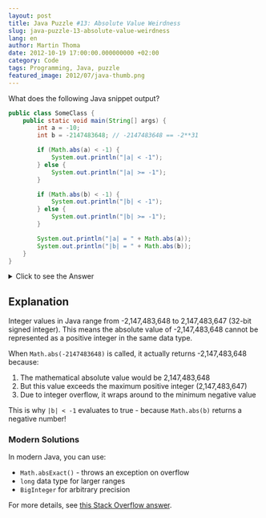```yaml
---
layout: post
title: Java Puzzle #13: Absolute Value Weirdness
slug: java-puzzle-13-absolute-value-weirdness
lang: en
author: Martin Thoma
date: 2012-10-19 17:00:00.000000000 +02:00
category: Code
tags: Programming, Java, puzzle
featured_image: 2012/07/java-thumb.png
---
```

What does the following Java snippet output?

```java
public class SomeClass {
    public static void main(String[] args) {
        int a = -10;
        int b = -2147483648; // -2147483648 == -2**31

        if (Math.abs(a) < -1) {
            System.out.println("|a| < -1");
        } else {
            System.out.println("|a| >= -1");
        }

        if (Math.abs(b) < -1) {
            System.out.println("|b| < -1");
        } else {
            System.out.println("|b| >= -1");
        }

        System.out.println("|a| = " + Math.abs(a));
        System.out.println("|b| = " + Math.abs(b));
    }
}
```

<details>
<summary>Click to see the Answer</summary>

```text
|a| >= -1
|b| < -1
|a| = 10
|b| = -2147483648
```
</details>

## Explanation

Integer values in Java range from -2,147,483,648 to 2,147,483,647 (32-bit signed integer). This means the absolute value of -2,147,483,648 cannot be represented as a positive integer in the same data type.

When `Math.abs(-2147483648)` is called, it actually returns -2,147,483,648 because:

1. The mathematical absolute value would be 2,147,483,648
2. But this value exceeds the maximum positive integer (2,147,483,647)
3. Due to integer overflow, it wraps around to the minimum negative value

This is why `|b| < -1` evaluates to true - because `Math.abs(b)` returns a negative number!

### Modern Solutions

In modern Java, you can use:
- `Math.absExact()` - throws an exception on overflow
- `long` data type for larger ranges
- `BigInteger` for arbitrary precision

For more details, see [this Stack Overflow answer](http://stackoverflow.com/a/5444634/562769).
